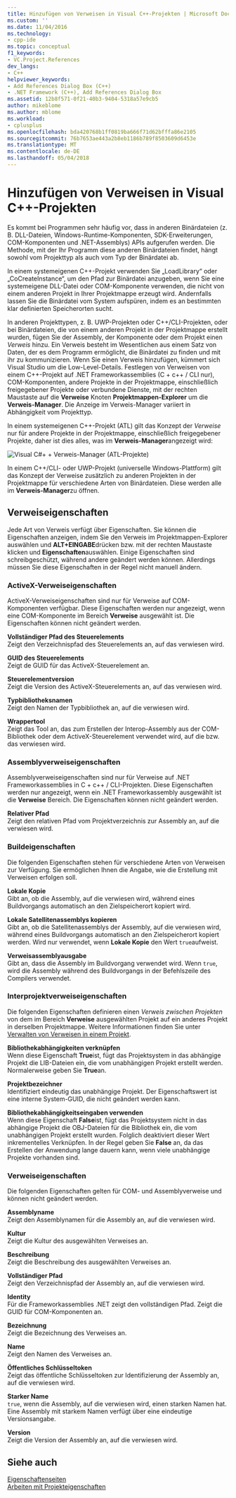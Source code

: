 ```yaml
---
title: Hinzufügen von Verweisen in Visual C++-Projekten | Microsoft Docs
ms.custom: ''
ms.date: 11/04/2016
ms.technology:
- cpp-ide
ms.topic: conceptual
f1_keywords:
- VC.Project.References
dev_langs:
- C++
helpviewer_keywords:
- Add References Dialog Box (C++)
- .NET Framework (C++), Add References Dialog Box
ms.assetid: 12b8f571-0f21-40b3-9404-5318a57e9cb5
author: mikeblome
ms.author: mblome
ms.workload:
- cplusplus
ms.openlocfilehash: bda420768b1ff0819ba666f71d62bfffa86e2105
ms.sourcegitcommit: 76b7653ae443a2b8eb1186b789f8503609d6453e
ms.translationtype: MT
ms.contentlocale: de-DE
ms.lasthandoff: 05/04/2018
---
```

# <a name="adding-references-in-visual-c-projects"></a>Hinzufügen von Verweisen in Visual C++-Projekten
Es kommt bei Programmen sehr häufig vor, dass in anderen Binärdateien (z. B. DLL-Dateien, Windows-Runtime-Komponenten, SDK-Erweiterungen, COM-Komponenten und .NET-Assemblys) APIs aufgerufen werden. Die Methode, mit der Ihr Programm diese anderen Binärdateien findet, hängt sowohl vom Projekttyp als auch vom Typ der Binärdatei ab.  
  
 In einem systemeigenen C++-Projekt verwenden Sie „LoadLibrary“ oder „CoCreateInstance“, um den Pfad zur Binärdatei anzugeben, wenn Sie eine systemeigene DLL-Datei oder COM-Komponente verwenden, die nicht von einem anderen Projekt in Ihrer Projektmappe erzeugt wird. Andernfalls lassen Sie die Binärdatei vom System aufspüren, indem es an bestimmten klar definierten Speicherorten sucht.  
  
 In anderen Projekttypen, z. B. UWP-Projekten oder C++/CLI-Projekten, oder bei Binärdateien, die von einem anderen Projekt in der Projektmappe erstellt wurden, fügen Sie der Assembly, der Komponente oder dem Projekt einen *Verweis* hinzu.   Ein Verweis besteht im Wesentlichen aus einem Satz von Daten, der es dem Programm ermöglicht, die Binärdatei zu finden und mit ihr zu kommunizieren.       Wenn Sie einen Verweis hinzufügen, kümmert sich Visual Studio um die Low-Level-Details. Festlegen von Verweisen von einem C++-Projekt auf .NET Frameworkassemblies (C + c++ / CLI nur), COM-Komponenten, andere Projekte in der Projektmappe, einschließlich freigegebener Projekte oder verbundene Dienste, mit der rechten Maustaste auf die **Verweise** Knoten **Projektmappen-Explorer** um die **Verweis-Manager**. Die Anzeige im Verweis-Manager variiert in Abhängigkeit vom Projekttyp.  
  
 In einem systemeigenen C++-Projekt (ATL) gilt das Konzept der *Verweise* nur für andere Projekte in der Projektmappe, einschließlich freigegebener Projekte, daher ist dies alles, was im **Verweis-Manager**angezeigt wird:  
  
 ![Visual C#&#43; &#43; Verweis-Manager &#40;ATL-Projekte&#41;](../ide/media/visual-c---reference-manager--atl-projects-.png "Visual C++-Verweis-Manager (ATL-Projekte)")  
  
 In einem C++/CLI- oder UWP-Projekt (universelle Windows-Plattform) gilt das Konzept der Verweise zusätzlich zu anderen Projekten in der Projektmappe für verschiedene Arten von Binärdateien.  Diese werden alle im **Verweis-Manager**zu öffnen.
  
## <a name="reference-properties"></a>Verweiseigenschaften  
 Jede Art von Verweis verfügt über Eigenschaften. Sie können die Eigenschaften anzeigen, indem Sie den Verweis im Projektmappen-Explorer auswählen und **ALT+EINGABE**drücken bzw. mit der rechten Maustaste klicken und **Eigenschaften**auswählen. Einige Eigenschaften sind schreibgeschützt, während andere geändert werden können. Allerdings müssen Sie diese Eigenschaften in der Regel nicht manuell ändern.  
  
### <a name="activex-reference-properties"></a>ActiveX-Verweiseigenschaften  
 ActiveX-Verweiseigenschaften sind nur für Verweise auf COM-Komponenten verfügbar. Diese Eigenschaften werden nur angezeigt, wenn eine COM-Komponente im Bereich **Verweise** ausgewählt ist. Die Eigenschaften können nicht geändert werden.  
  
 **Vollständiger Pfad des Steuerelements**  
 Zeigt den Verzeichnispfad des Steuerelements an, auf das verwiesen wird.  
  
 **GUID des Steuerelements**  
 Zeigt de GUID für das ActiveX-Steuerelement an.  
  
 **Steuerelementversion**  
 Zeigt die Version des ActiveX-Steuerelements an, auf das verwiesen wird.  
  
 **Typbibliotheksnamen**  
 Zeigt den Namen der Typbibliothek an, auf die verwiesen wird.  
  
 **Wrappertool**  
 Zeigt das Tool an, das zum Erstellen der Interop-Assembly aus der COM-Bibliothek oder dem ActiveX-Steuerelement verwendet wird, auf die bzw. das verwiesen wird.  
  
### <a name="assembly-reference-properties"></a>Assemblyverweiseigenschaften  
 Assemblyverweiseigenschaften sind nur für Verweise auf .NET Frameworkassemblies in C + c++ / CLI-Projekten. Diese Eigenschaften werden nur angezeigt, wenn ein .NET Frameworkassembly ausgewählt ist die **Verweise** Bereich. Die Eigenschaften können nicht geändert werden.  
  
 **Relativer Pfad**  
 Zeigt den relativen Pfad vom Projektverzeichnis zur Assembly an, auf die verwiesen wird.  
  
### <a name="build-properties"></a>Buildeigenschaften  
 Die folgenden Eigenschaften stehen für verschiedene Arten von Verweisen zur Verfügung. Sie ermöglichen Ihnen die Angabe, wie die Erstellung mit Verweisen erfolgen soll.  
  
 **Lokale Kopie**  
 Gibt an, ob die Assembly, auf die verwiesen wird, während eines Buildvorgangs automatisch an den Zielspeicherort kopiert wird.  
  
 **Lokale Satellitenassemblys kopieren**  
 Gibt an, ob die Satellitenassemblys der Assembly, auf die verwiesen wird, während eines Buildvorgangs automatisch an den Zielspeicherort kopiert werden. Wird nur verwendet, wenn **Lokale Kopie** den Wert `true`aufweist.  
  
 **Verweisassemblyausgabe**  
 Gibt an, dass die Assembly im Buildvorgang verwendet wird. Wenn `true`, wird die Assembly während des Buildvorgangs in der Befehlszeile des Compilers verwendet.  
  
### <a name="project-to-project-reference-properties"></a>Interprojektverweiseigenschaften  
 Die folgenden Eigenschaften definieren einen *Verweis zwischen Projekten* von dem im Bereich **Verweise** ausgewählten Projekt auf ein anderes Projekt in derselben Projektmappe. Weitere Informationen finden Sie unter [Verwalten von Verweisen in einem Projekt](/visualstudio/ide/managing-references-in-a-project).  
  
 **Bibliothekabhängigkeiten verknüpfen**  
 Wenn diese Eigenschaft **True**ist, fügt das Projektsystem in das abhängige Projekt die LIB-Dateien ein, die vom unabhängigen Projekt erstellt werden. Normalerweise geben Sie **True**an.  
  
 **Projektbezeichner**  
 Identifiziert eindeutig das unabhängige Projekt. Der Eigenschaftswert ist eine interne System-GUID, die nicht geändert werden kann.  
  
 **Bibliothekabhängigkeitseingaben verwenden**  
 Wenn diese Eigenschaft **False**ist, fügt das Projektsystem nicht in das abhängige Projekt die OBJ-Dateien für die Bibliothek ein, die vom unabhängigen Projekt erstellt wurden. Folglich deaktiviert dieser Wert inkrementelles Verknüpfen. In der Regel geben Sie **False** an, da das Erstellen der Anwendung lange dauern kann, wenn viele unabhängige Projekte vorhanden sind.  
  
### <a name="reference-properties"></a>Verweiseigenschaften  
 Die folgenden Eigenschaften gelten für COM- und Assemblyverweise und können nicht geändert werden.  
  
 **Assemblyname**  
 Zeigt den Assemblynamen für die Assembly an, auf die verwiesen wird.  
  
 **Kultur**  
 Zeigt die Kultur des ausgewählten Verweises an.  
  
 **Beschreibung**  
 Zeigt die Beschreibung des ausgewählten Verweises an.  
  
 **Vollständiger Pfad**  
 Zeigt den Verzeichnispfad der Assembly an, auf die verwiesen wird.  
  
 **Identity**  
 Für die Frameworkassemblies .NET zeigt den vollständigen Pfad. Zeigt die GUID für COM-Komponenten an.  
  
 **Bezeichnung**  
 Zeigt die Bezeichnung des Verweises an.  
  
 **Name**  
 Zeigt den Namen des Verweises an.  
  
 **Öffentliches Schlüsseltoken**  
 Zeigt das öffentliche Schlüsseltoken zur Identifizierung der Assembly an, auf die verwiesen wird.  
  
 **Starker Name**  
 `true`, wenn die Assembly, auf die verwiesen wird, einen starken Namen hat. Eine Assembly mit starkem Namen verfügt über eine eindeutige Versionsangabe.  
  
 **Version**  
 Zeigt die Version der Assembly an, auf die verwiesen wird.  
  
## <a name="see-also"></a>Siehe auch  
 [Eigenschaftenseiten](../ide/property-pages-visual-cpp.md)   
 [Arbeiten mit Projekteigenschaften](../ide/working-with-project-properties.md)